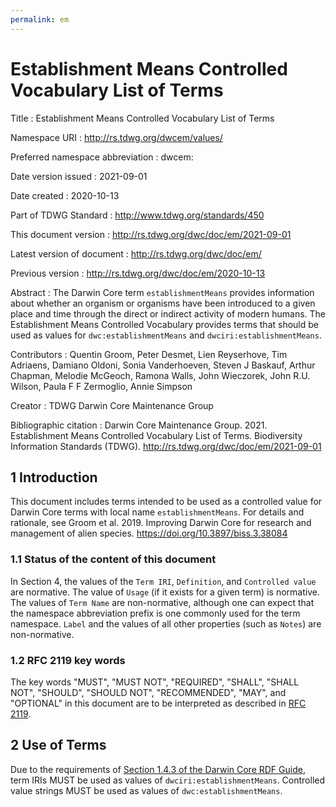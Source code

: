 ```yaml
---
permalink: em
---
```


# Establishment Means Controlled Vocabulary List of Terms

Title
: Establishment Means Controlled Vocabulary List of Terms

Namespace URI
: <http://rs.tdwg.org/dwcem/values/>

Preferred namespace abbreviation
: dwcem:

Date version issued
: 2021-09-01

Date created
: 2020-10-13

Part of TDWG Standard
: <http://www.tdwg.org/standards/450>

This document version
: <http://rs.tdwg.org/dwc/doc/em/2021-09-01>

Latest version of document
: <http://rs.tdwg.org/dwc/doc/em/>

Previous version
: <http://rs.tdwg.org/dwc/doc/em/2020-10-13>

Abstract
: The Darwin Core term `establishmentMeans` provides information about whether an organism or organisms have been introduced to a given place and time through the direct or indirect activity of modern humans. The Establishment Means Controlled Vocabulary provides terms that should be used as values for `dwc:establishmentMeans` and `dwciri:establishmentMeans`. 

Contributors
: Quentin Groom, Peter Desmet, Lien Reyserhove, Tim Adriaens, Damiano Oldoni, Sonia Vanderhoeven, Steven J Baskauf, Arthur Chapman, Melodie McGeoch, Ramona Walls, John Wieczorek, John R.U. Wilson, Paula F F Zermoglio, Annie Simpson

Creator
: TDWG Darwin Core Maintenance Group

Bibliographic citation
: Darwin Core Maintenance Group. 2021. Establishment Means Controlled Vocabulary List of Terms. Biodiversity Information Standards (TDWG). <http://rs.tdwg.org/dwc/doc/em/2021-09-01>

## 1 Introduction

This document includes terms intended to be used as a controlled value for Darwin Core terms with local name `establishmentMeans`. For details and rationale, see Groom et al. 2019. Improving Darwin Core for research and management of alien species. <https://doi.org/10.3897/biss.3.38084>

### 1.1 Status of the content of this document

In Section 4, the values of the `Term IRI`, `Definition`, and `Controlled value` are normative. The value of `Usage` (if it exists for a given term) is normative.  The values of `Term Name` are non-normative, although one can expect that the namespace abbreviation prefix is one commonly used for the term namespace.  `Label` and the values of all other properties (such as `Notes`) are non-normative.

### 1.2 RFC 2119 key words
The key words "MUST", "MUST NOT", "REQUIRED", "SHALL", "SHALL NOT", "SHOULD", "SHOULD NOT", "RECOMMENDED", "MAY", and "OPTIONAL" in this document are to be interpreted as described in [RFC 2119](https://tools.ietf.org/html/rfc2119).

## 2 Use of Terms

Due to the requirements of [Section 1.4.3 of the Darwin Core RDF Guide](https://dwc.tdwg.org/rdf/#143-use-of-darwin-core-terms-in-rdf-normative), term IRIs MUST be used as values of `dwciri:establishmentMeans`. Controlled value strings MUST be used as values of `dwc:establishmentMeans`.
